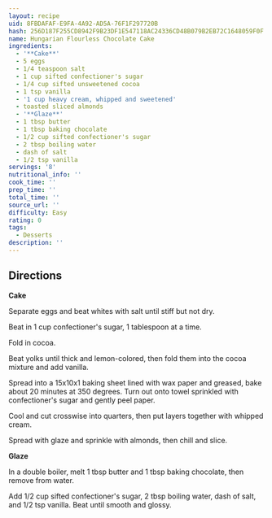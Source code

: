 ```yaml
---
layout: recipe
uid: 8FBDAFAF-E9FA-4A92-AD5A-76F1F297720B
hash: 256D187F255CD8942F9B23DF1E547118AC24336CD48B079B2EB72C1648059F0F
name: Hungarian Flourless Chocolate Cake
ingredients:
  - '**Cake**'
  - 5 eggs
  - 1/4 teaspoon salt
  - 1 cup sifted confectioner's sugar
  - 1/4 cup sifted unsweetened cocoa
  - 1 tsp vanilla
  - '1 cup heavy cream, whipped and sweetened'
  - toasted sliced almonds
  - '**Glaze**'
  - 1 tbsp butter
  - 1 tbsp baking chocolate
  - 1/2 cup sifted confectioner's sugar
  - 2 tbsp boiling water
  - dash of salt
  - 1/2 tsp vanilla
servings: '8'
nutritional_info: ''
cook_time: ''
prep_time: ''
total_time: ''
source_url: ''
difficulty: Easy
rating: 0
tags:
  - Desserts
description: ''
---
```

## Directions

**Cake**

Separate eggs and beat whites with salt until stiff but not dry.

Beat in 1 cup confectioner's sugar, 1 tablespoon at a time.

Fold in cocoa.

Beat yolks until thick and lemon-colored, then fold them into the cocoa mixture and add vanilla.

Spread into a 15x10x1 baking sheet lined with wax paper and greased, bake about 20 minutes at 350 degrees. Turn out onto towel sprinkled with confectioner's sugar and gently peel paper.

Cool and cut crosswise into quarters, then put layers together with whipped cream.

Spread with glaze and sprinkle with almonds, then chill and slice.

**Glaze**

In a double boiler, melt 1 tbsp butter and 1 tbsp baking chocolate, then remove from water.

Add 1/2 cup sifted confectioner's sugar, 2 tbsp boiling water, dash of salt, and 1/2 tsp vanilla. Beat until smooth and glossy.
